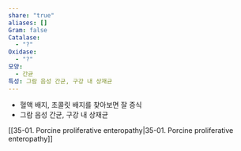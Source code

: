 ```yaml
---
share: "true"
aliases: []
Gram: false
Catalase:
  - "?"
Oxidase:
  - "?"
모양:
  - 간균
특성: 그람 음성 간균, 구강 내 상재균
---
```


- 혈액 배지, 초콜릿 배지를 찾아보면 잘 증식
- 그람 음성 간균, 구강 내 상재균

[[35-01. Porcine proliferative enteropathy|35-01. Porcine proliferative enteropathy]]
